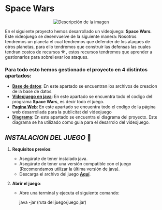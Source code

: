 # Space Wars
<p align="center">
  <img src="https://github.com/xavi-p-t/ProyectoFinal/assets/155578782/563f6c32-945a-490e-9c77-1bb98e839f0a" alt="Descripción de la imagen">
</p>

En el siguiente proyecto hemos desarrollado un videojuego: **Space Wars**. Este videojuego se desenvuelve de la siguiente manera: Nosotros tendremos un planeta el cual tendremos que defender de los ataques de otros planetas, para ello tendremos que construir las defensas las cuales tendran costos de recursos :hammer_and_pick: , estos recursos tendremos que aprender a gestionarlos para sobrellevar los ataques.

>
### Para todo esto hemos gestionado el proyecto en 4 distintos apartados:
 
* [**Base de datos**](https://github.com/xavi-p-t/ProyectoFinal/tree/main/M2): En este apartado se encuentran los archivos de creacion de la base de datos.
* [**Videojuego en java**](https://github.com/xavi-p-t/ProyectoFinal/tree/main/M3): En este apartado se encuentra todo el codigo del programa **Space Wars**, es decir todo el juego.
* [**Pagina Web**](https://github.com/xavi-p-t/ProyectoFinal/tree/main/M4): En este apartado se encuentra todo el codigo de la página web desarrollada para la publicitat del videojuego
* [**Diagrama**](https://github.com/xavi-p-t/ProyectoFinal/tree/main/M2): En este apartado se encuentra el diagrama del proyecto. Este diagrama se ha utilizado como guia para el desarrolo del videojuego.

## ***INSTALACION DEL JUEGO*** :space_invader:
1. **Requisitos previos**:
   - Asegúrate de tener instalado java.
   - Asegúrate de tener una versión compatible con el juego (Recomendamos utilizar la última versión de java).
   - Descarga el archivo del juego [**Aquí**](https://github.com/xavi-p-t/ProyectoFinal/tree/main/M3).

2. **Abrir el juego**:
   - Abre una terminal y ejecuta el siguiente comando:
     
     java -jar (ruta del juego/juego.jar)
     

